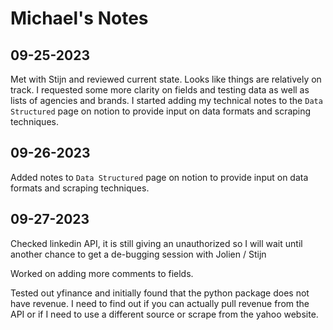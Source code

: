 # Michael's Notes

## 09-25-2023

Met with Stijn and reviewed current state. Looks like things are relatively on track. I requested some more clarity on fields and testing data as well as lists of agencies and brands. I started adding my technical notes to the `Data Structured` page on notion to provide input on data formats and scraping techniques.

## 09-26-2023

Added notes to `Data Structured` page on notion to provide input on data formats and scraping techniques.

## 09-27-2023

Checked linkedin API, it is still giving an unauthorized so I will wait until another chance to get a de-bugging session with Jolien / Stijn

Worked on adding more comments to fields.

Tested out yfinance and initially found that the python package does not have revenue. I need to find out if you can actually pull revenue from the API or if I need to use a different source or scrape from the yahoo website.
